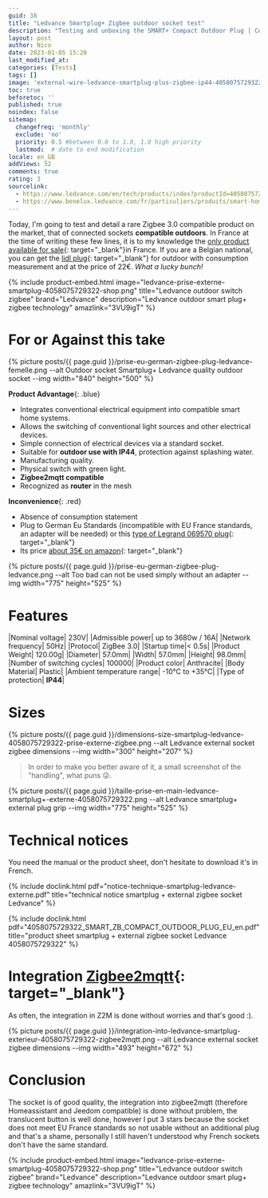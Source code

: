 ```yaml
---
guid: 38
title: "Ledvance Smartplug+ Zigbee outdoor socket test"
description: "Testing and unboxing the SMART+ Compact Outdoor Plug | Compact connected outdoor socket to control conventional devices with Zigbee technology"
layout: post
author: Nico
date: 2023-01-05 15:20
last_modified_at: 
categories: [Tests]
tags: []
image: 'external-wire-ledvance-smartplug-plus-zigbee-ip44-4058075729322-prise-externe.png'
toc: true
beforetoc: ''
published: true
noindex: false
sitemap:
  changefreq: 'monthly'
  exclude: 'no'
  priority: 0.5 #between 0.0 to 1.0, 1.0 high priority
  lastmod:  # date to end modification
locale: en_GB
addViews: 52
comments: true
rating: 3
sourcelink:
  - https://www.ledvance.com/en/tech/products/index?productId=4058075729322&category=141283&documentId=408
  - https://www.benelux.ledvance.com/fr/particuliers/produits/smart-home/smart-home-components/smart-zigbee/composants-exterieurs-smart-avec-technologie-zigbee/prises-smart-avec-technologie-zigbee/prise-exterieure-connectee-compacte-pour-controler-des-appareils-conventionnels-avec-la-technologie-zigbee-c141283?productId=203923
---
```

Today, I'm going to test and detail a rare Zigbee 3.0 compatible product on the market, that of connected sockets **compatible outdoors**. In France at the time of writing these few lines, it is to my knowledge the [only product available for sale](https://amzn.to/3VU9igT){: target="_blank"}in France. If you are a Belgian national, you can get the [lidl plug](https://www.lidl.be/p/fr-BE/silvercrest-prise-connectee-smart-home-pour-l-exterieur/p100351932){: target="_blank"} for outdoor with consumption measurement and at the price of 22€. *What a lucky bunch!*

{% include product-embed.html image="ledvance-prise-externe-smartplug-4058075729322-shop.png" title="Ledvance outdoor switch zigbee" brand="Ledvance" description="Ledvance outdoor smart plug+ zigbee technology" amazlink="3VU9igT" %}

# For or Against this take

{% picture posts/{{ page.guid }}/prise-eu-german-zigbee-plug-ledvance-femelle.png --alt Outdoor socket Smartplug+ Ledvance quality outdoor socket --img width="840" height="500" %}

**Product Advantage**{: .blue}

- Integrates conventional electrical equipment into compatible smart home systems.
- Allows the switching of conventional light sources and other electrical devices.
- Simple connection of electrical devices via a standard socket.
- Suitable for **outdoor use with IP44**, protection against splashing water.
- Manufacturing quality.
- Physical switch with green light.
- **Zigbee2mqtt compatible**
- Recognized as **router** in the mesh

**Inconvenience**{: .red}

- Absence of consumption statement
- Plug to German Eu Standards (incompatible with EU France standards, an adapter will be needed) or this [type of Legrand 069570 plug](https://amzn.to/3Xb7t0f){: target="_blank"}
- Its price [about 35€ on amazon](https://amzn.to/3VU9igT){: target="_blank"}

{% picture posts/{{ page.guid }}/prise-eu-german-zigbee-plug-ledvance.png --alt Too bad can not be used simply without an adapter --img width="775" height="525" %}


# Features

|Nominal voltage| 230V|
|Admissible power| up to 3680w / 16A|
|Network frequency| 50Hz|
|Protocol| ZigBee 3.0|
|Startup time|< 0.5s|
|Product Weight| 120.00g|
|Diameter| 57.0mm|
|Width| 57.0mm|
|Height| 98.0mm|
|Number of switching cycles| 100000|
|Product color| Anthracite|
|Body Material| Plastic|
|Ambient temperature range| -10°C to +35°C|
|Type of protection| **IP44**|

# Sizes

{% picture posts/{{ page.guid }}/dimensions-size-smartplug-ledvance-4058075729322-prise-externe-zigbee.png --alt Ledvance external socket zigbee dimensions --img width="300" height="207" %}

> In order to make you better aware of it, a small screenshot of the "handling", what puns 😜.

{% picture posts/{{ page.guid }}/taille-prise-en-main-ledvance-smartplug+-externe-4058075729322.png --alt Ledvance smartplug+ external plug grip --img width="775" height="525" %}

# Technical notices

You need the manual or the product sheet, don't hesitate to download it's in French.

{% include doclink.html pdf="notice-technique-smartplug-ledvance-externe.pdf" title="technical notice smartplug + external zigbee socket Ledvance" %}

{% include doclink.html pdf="4058075729322_SMART_ZB_COMPACT_OUTDOOR_PLUG_EU_en.pdf" title="product sheet smartplug + external zigbee socket Ledvance 4058075729322" %}

# Integration [Zigbee2mqtt](https://www.zigbee2mqtt.io/){: target="_blank"}

As often, the integration in Z2M is done without worries and that's good :).

{% picture posts/{{ page.guid }}/integration-into-ledvance-smartplug-exterieur-4058075729322-zigbee2mqtt.png --alt Ledvance external socket zigbee dimensions --img width="493" height="672" %}

# Conclusion

The socket is of good quality, the integration into zigbee2mqtt (therefore Homeassistant and Jeedom compatible) is done without problem, the translucent button is well done, however I put 3 stars because the socket does not meet EU France standards so not usable without an additional plug and that's a shame, personally I still haven't understood why French sockets don't have the same standard.

{% include product-embed.html image="ledvance-prise-externe-smartplug-4058075729322-shop.png" title="Ledvance outdoor switch zigbee" brand="Ledvance" description="Ledvance outdoor smart plug+ zigbee technology" amazlink="3VU9igT" %}

